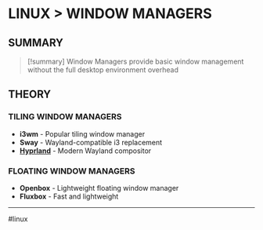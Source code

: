 # LINUX > WINDOW MANAGERS

## SUMMARY
> [!summary]
> Window Managers provide basic window management without the full desktop environment overhead

## THEORY

### TILING WINDOW MANAGERS
- **i3wm** - Popular tiling window manager
- **Sway** - Wayland-compatible i3 replacement
- **[Hyprland](hyprland/hyprland.md)** - Modern Wayland compositor

### FLOATING WINDOW MANAGERS
- **Openbox** - Lightweight floating window manager
- **Fluxbox** - Fast and lightweight

- - -
#linux